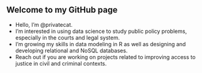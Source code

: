 ## Welcome to my GitHub page

- Hello, I’m @privatecat.
- I’m interested in using data science to study public policy problems, especially in the courts and legal system.
- I’m growing my skills in data modeling in R as well as designing and developing relational and NoSQL databases. 
- Reach out if you are working on projects related to improving access to justice in civil and criminal contexts.

<!---
privatecat/privatecat is a ✨ special ✨ repository because its `README.md` (this file) appears on your GitHub profile.
You can click the Preview link to take a look at your changes.
--->
